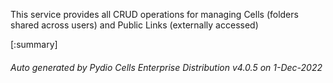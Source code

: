 






This service provides all CRUD operations for managing Cells (folders shared across users) and Public Links (externally accessed)

[:summary]

###### Auto generated by Pydio Cells Enterprise Distribution v4.0.5 on 1-Dec-2022
